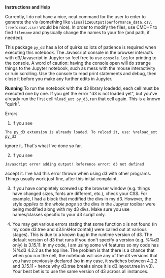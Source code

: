 **Instructions and Help**

Currently, I do not have a nice, neat command for the user to enter to generate the vis (something like `visualizeOutput(performance_data.csv, treeformat.csv)` would be nice). In order to modify the files, use CMD+F to find `filename` and physically change the names to your file (and path, if needed).

This package `py_d3` has a lot of quirks so lots of patience is required when executing this notebook. The Javascript console in the browser interacts with d3/Javascript in Jupyter so feel free to use `console.log` for printing to the console. A word of caution: having the console open will do strange things to the Jupyter notebook, such as mess with the mouse interactivity or ruin scrolling. Use the console to read print statements and debug, then close it before you make any further edits in Jupyter.

**Running**
To run the notebook with the d3 library loadedd, each cell must be executed one by one. If you get the error "d3 is not loaded yet", but you've already run the first cell `%load_ext py_d3`, run that cell again. This is a known "quirk".

Errors
1. If you see

`The py_d3 extension is already loaded. To reload it, use:
  %reload_ext py_d3`

ignore it. That's what I've done so far.

2. If you see

`Javascript error adding output!
Reference error: d3 not defined`

accept it. I've had this error thrown when using d3 with other programs. Things usually work just fine, after this initial complaint.

3. If you have completely screwed up the browser window (e.g. things have changed sizes, fonts are different, etc.), check your CSS. For example, I had a block that modified the divs in my d3. However, the style *applies to the whole page* so the divs in the Jupyter toolbar were being modified along with my d3 divs. Make sure you use names/classes specific to your d3 script only.

4. You may get various errors stating that some function x is not found (in my code d3.tree and d3.linkHorizontal() were called out at various stages). This is due to a known bug in the runtime version of d3. The default version of d3 that runs if you don't specify a version (e.g. %%d3 only) is 3.15.11. In my code, I am using some v4 features so my code has %%d3 4.2.2 as the top line. The problem is that there is a chance that when you run the cell, the notebook will use any of the d3 versions that you have previously declared (so in my case, it switches between 4.2.2 and 3.15.11 - hence why d3.tree breaks since it is d3.layout.tree in v3). Your best bet is to use the same version of d3 across all instances.
